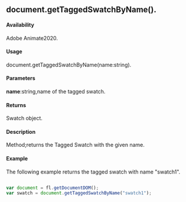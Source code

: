 ## document.getTaggedSwatchByName().

#### Availability

Adobe Animate2020.

#### Usage

document.getTaggedSwatchByName(name:string).

#### Parameters

**name**:string,name of the tagged swatch.

#### Returns

Swatch object.

#### Description

Method;returns the Tagged Swatch with the given name.

#### Example
The following example returns the tagged swatch with name "swatch1".

```javascript

var document = fl.getDocumentDOM();
var swatch = document.getTaggedSwatchByName("swatch1");

```

